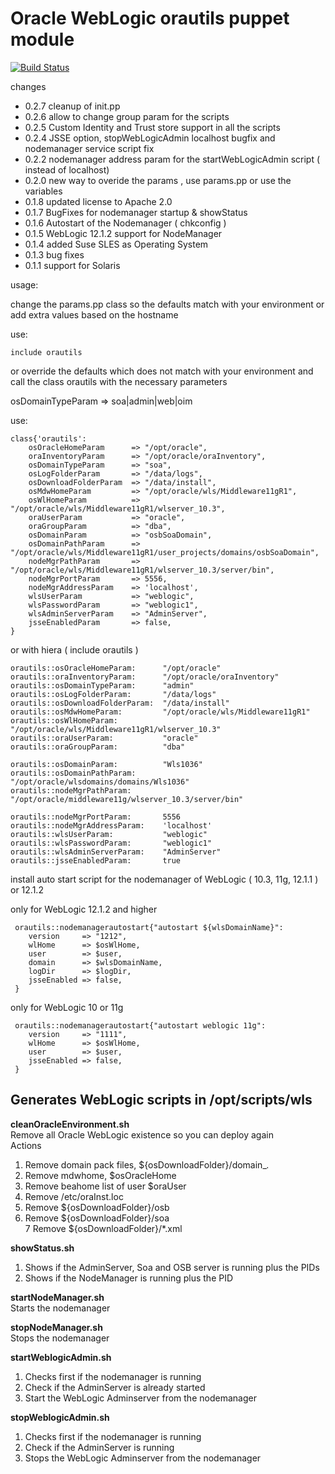 Oracle WebLogic orautils puppet module
=======================================================
[![Build Status](https://travis-ci.org/biemond/biemond-orautils.png)](https://travis-ci.org/biemond/biemond-orautils)


changes

- 0.2.7 cleanup of init.pp 
- 0.2.6 allow to change group param for the scripts 
- 0.2.5 Custom Identity and Trust store support in all the scripts 
- 0.2.4 JSSE option, stopWebLogicAdmin localhost bugfix and nodemanager service script fix 
- 0.2.2 nodemanager address param for the startWebLogicAdmin script ( instead of localhost)  
- 0.2.0 new way to overide the params , use params.pp or use the variables  
- 0.1.8 updated license to Apache 2.0
- 0.1.7 BugFixes for nodemanager startup & showStatus       
- 0.1.6 Autostart of the Nodemanager ( chkconfig )     
- 0.1.5 WebLogic 12.1.2 support for NodeManager  
- 0.1.4 added Suse SLES as Operating System  
- 0.1.3 bug fixes  
- 0.1.1 support for Solaris  


usage:

change the params.pp class so the defaults match with your environment or add extra values based on the hostname

use:


    include orautils

or override the defaults which does not match with your environment and call the class orautils with the necessary parameters

osDomainTypeParam => soa|admin|web|oim

use:


    class{'orautils':
        osOracleHomeParam      => "/opt/oracle",
        oraInventoryParam      => "/opt/oracle/oraInventory",
        osDomainTypeParam      => "soa",
        osLogFolderParam       => "/data/logs",
        osDownloadFolderParam  => "/data/install",
        osMdwHomeParam         => "/opt/oracle/wls/Middleware11gR1",
        osWlHomeParam          => "/opt/oracle/wls/Middleware11gR1/wlserver_10.3",
        oraUserParam           => "oracle",
        oraGroupParam          => "dba",
        osDomainParam          => "osbSoaDomain",
        osDomainPathParam      => "/opt/oracle/wls/Middleware11gR1/user_projects/domains/osbSoaDomain",
        nodeMgrPathParam       => "/opt/oracle/wls/Middleware11gR1/wlserver_10.3/server/bin",
        nodeMgrPortParam       => 5556,
        nodeMgrAddressParam    => 'localhost',
        wlsUserParam           => "weblogic",
        wlsPasswordParam       => "weblogic1",
        wlsAdminServerParam    => "AdminServer",
        jsseEnabledParam       => false,
    } 

or with hiera  ( include orautils )

    orautils::osOracleHomeParam:      "/opt/oracle"
    orautils::oraInventoryParam:      "/opt/oracle/oraInventory"
    orautils::osDomainTypeParam:      "admin"
    orautils::osLogFolderParam:       "/data/logs"
    orautils::osDownloadFolderParam:  "/data/install"
    orautils::osMdwHomeParam:         "/opt/oracle/wls/Middleware11gR1"
    orautils::osWlHomeParam:          "/opt/oracle/wls/Middleware11gR1/wlserver_10.3"
    orautils::oraUserParam:           "oracle"
    orautils::oraGroupParam:          "dba"
    
    orautils::osDomainParam:          "Wls1036"
    orautils::osDomainPathParam:      "/opt/oracle/wlsdomains/domains/Wls1036"
    orautils::nodeMgrPathParam:       "/opt/oracle/middleware11g/wlserver_10.3/server/bin"
    
    orautils::nodeMgrPortParam:       5556
    orautils::nodeMgrAddressParam:    'localhost'
    orautils::wlsUserParam:           "weblogic"
    orautils::wlsPasswordParam:       "weblogic1"
    orautils::wlsAdminServerParam:    "AdminServer"
    orautils::jsseEnabledParam:       true


install auto start script for the nodemanager of WebLogic ( 10.3, 11g, 12.1.1 ) or 12.1.2  

only for WebLogic 12.1.2 and higher


     orautils::nodemanagerautostart{"autostart ${wlsDomainName}":
        version     => "1212",
        wlHome      => $osWlHome, 
        user        => $user,
        domain      => $wlsDomainName,
        logDir      => $logDir,
        jsseEnabled => false,
     }


only for WebLogic 10 or 11g


     orautils::nodemanagerautostart{"autostart weblogic 11g":
        version     => "1111",
        wlHome      => $osWlHome, 
        user        => $user,
        jsseEnabled => false,
     }


Generates WebLogic scripts in /opt/scripts/wls
-----------------------------------------


**cleanOracleEnvironment.sh**  
Remove all Oracle WebLogic existence so you can deploy again  
Actions  
1. Remove domain pack files, ${osDownloadFolder}/domain_*.*  
2. Remove mdwhome, $osOracleHome  
3. Remove beahome list of user $oraUser  
4. Remove /etc/oraInst.loc  
5. Remove ${osDownloadFolder}/osb  
6. Remove ${osDownloadFolder}/soa  
7  Remove ${osDownloadFolder}/*.xml  

**showStatus.sh**  
1. Shows if the AdminServer, Soa and OSB server is running plus the PIDs  
2. Shows if the NodeManager is running plus the PID  

**startNodeManager.sh**  
Starts the nodemanager

**stopNodeManager.sh**  
Stops the nodemanager

**startWeblogicAdmin.sh**  
1. Checks first if the nodemanager is running  
2. Check if the AdminServer is already started  
3. Start the WebLogic Adminserver from the nodemanager   

**stopWeblogicAdmin.sh**  
1. Checks first if the nodemanager is running  
2. Check if the AdminServer is running  
3. Stops the WebLogic Adminserver from the nodemanager  
     
